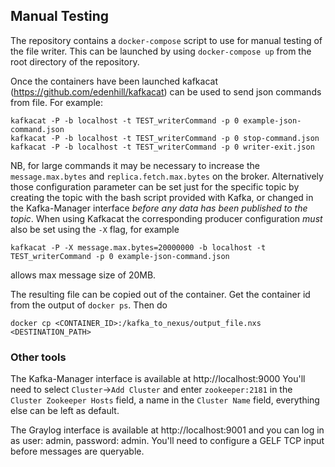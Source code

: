 ## Manual Testing

The repository contains a `docker-compose` script to use for manual testing of the file writer.
This can be launched by using `docker-compose up` from the root directory of the repository.

Once the containers have been launched kafkacat (https://github.com/edenhill/kafkacat) can be used to send json commands from file.
For example:
```
kafkacat -P -b localhost -t TEST_writerCommand -p 0 example-json-command.json
kafkacat -P -b localhost -t TEST_writerCommand -p 0 stop-command.json
kafkacat -P -b localhost -t TEST_writerCommand -p 0 writer-exit.json
```
NB, for large commands it may be necessary to increase the `message.max.bytes` and `replica.fetch.max.bytes` on the broker. Alternatively those configuration parameter can be set just for the specific topic by creating the topic with the bash script provided with Kafka, or changed in the Kafka-Manager interface _before any data has been published to the topic_. When using Kafkacat the corresponding  producer configuration _must_ also be set using the `-X` flag, for example
```
kafkacat -P -X message.max.bytes=20000000 -b localhost -t TEST_writerCommand -p 0 example-json-command.json
```
allows max message size of 20MB.

The resulting file can be copied out of the container. Get the container id from the output of `docker ps`. Then do
```
docker cp <CONTAINER_ID>:/kafka_to_nexus/output_file.nxs <DESTINATION_PATH>
```

### Other tools
The Kafka-Manager interface is available at http://localhost:9000
You'll need to select `Cluster`->`Add Cluster` and enter `zookeeper:2181` in the `Cluster Zookeeper Hosts` field, a name in the `Cluster Name` field, everything else can be left as default.

The Graylog interface is available at http://localhost:9001 and you can log in as user: admin, password: admin. You'll need to configure a GELF TCP input before messages are queryable.
